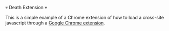 💀 Death Extension 💀

This is a simple example of a Chrome extension of how to load a cross-site javascript through
a [Google Chrome extension](https://developer.chrome.com/extensions/getstarted).
